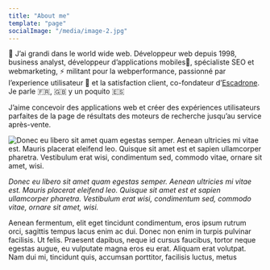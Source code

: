 ```yaml
---
title: "About me"
template: "page"
socialImage: "/media/image-2.jpg"
---
```


👋  J’ai grandi dans le world wide web. Développeur web depuis 1998, business analyst, développeur d’applications mobiles📱, spécialiste SEO et webmarketing, ⚡ militant pour la webperformance, passionné par l’experience utilisateur 👤 et la satisfaction client, co-fondateur d’[Escadrone](https://escadrone.com/). Je parle 🇫🇷, 🇬🇧 y un poquito 🇪🇸

J’aime concevoir des applications web et créer des expériences utilisateurs parfaites de la page de résultats des moteurs de recherche jusqu’au service après-vente.

![Donec eu libero sit amet quam egestas semper. Aenean ultricies mi vitae est. Mauris placerat eleifend leo. Quisque sit amet est et sapien ullamcorper pharetra. Vestibulum erat wisi, condimentum sed, commodo vitae, ornare sit amet, wisi.](/media/image-2.jpg)

*Donec eu libero sit amet quam egestas semper. Aenean ultricies mi vitae est. Mauris placerat eleifend leo. Quisque sit amet est et sapien ullamcorper pharetra. Vestibulum erat wisi, condimentum sed, commodo vitae, ornare sit amet, wisi.*

Aenean fermentum, elit eget tincidunt condimentum, eros ipsum rutrum orci, sagittis tempus lacus enim ac dui. Donec non enim in turpis pulvinar facilisis. Ut felis. Praesent dapibus, neque id cursus faucibus, tortor neque egestas augue, eu vulputate magna eros eu erat. Aliquam erat volutpat. Nam dui mi, tincidunt quis, accumsan porttitor, facilisis luctus, metus